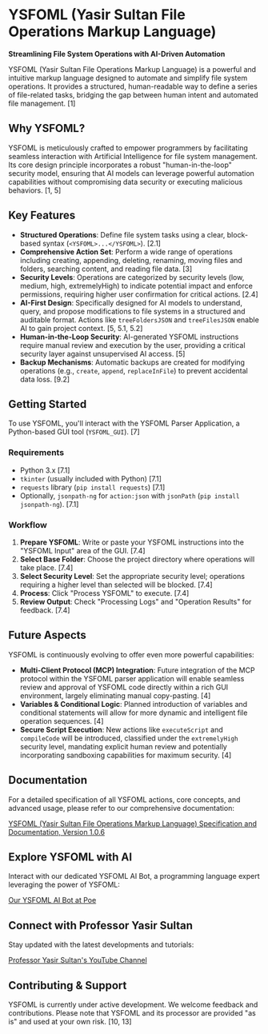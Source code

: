 # YSFOML (Yasir Sultan File Operations Markup Language)

**Streamlining File System Operations with AI-Driven Automation**

YSFOML (Yasir Sultan File Operations Markup Language) is a powerful and intuitive markup language designed to automate and simplify file system operations. It provides a structured, human-readable way to define a series of file-related tasks, bridging the gap between human intent and automated file management. [1]

## Why YSFOML?

YSFOML is meticulously crafted to empower programmers by facilitating seamless interaction with Artificial Intelligence for file system management. Its core design principle incorporates a robust "human-in-the-loop" security model, ensuring that AI models can leverage powerful automation capabilities without compromising data security or executing malicious behaviors. [1, 5]

## Key Features

*   **Structured Operations**: Define file system tasks using a clear, block-based syntax (`<YSFOML>...</YSFOML>`). [2.1]
*   **Comprehensive Action Set**: Perform a wide range of operations including creating, appending, deleting, renaming, moving files and folders, searching content, and reading file data. [3]
*   **Security Levels**: Operations are categorized by security levels (low, medium, high, extremelyHigh) to indicate potential impact and enforce permissions, requiring higher user confirmation for critical actions. [2.4]
*   **AI-First Design**: Specifically designed for AI models to understand, query, and propose modifications to file systems in a structured and auditable format. Actions like `treeFoldersJSON` and `treeFilesJSON` enable AI to gain project context. [5, 5.1, 5.2]
*   **Human-in-the-Loop Security**: AI-generated YSFOML instructions require manual review and execution by the user, providing a critical security layer against unsupervised AI access. [5]
*   **Backup Mechanisms**: Automatic backups are created for modifying operations (e.g., `create`, `append`, `replaceInFile`) to prevent accidental data loss. [9.2]

## Getting Started

To use YSFOML, you'll interact with the YSFOML Parser Application, a Python-based GUI tool (`YSFOML_GUI`). [7]

### Requirements

*   Python 3.x [7.1]
*   `tkinter` (usually included with Python) [7.1]
*   `requests` library (`pip install requests`) [7.1]
*   Optionally, `jsonpath-ng` for `action:json` with `jsonPath` (`pip install jsonpath-ng`). [7.1]

### Workflow

1.  **Prepare YSFOML**: Write or paste your YSFOML instructions into the "YSFOML Input" area of the GUI. [7.4]
2.  **Select Base Folder**: Choose the project directory where operations will take place. [7.4]
3.  **Select Security Level**: Set the appropriate security level; operations requiring a higher level than selected will be blocked. [7.4]
4.  **Process**: Click "Process YSFOML" to execute. [7.4]
5.  **Review Output**: Check "Processing Logs" and "Operation Results" for feedback. [7.4]

## Future Aspects

YSFOML is continuously evolving to offer even more powerful capabilities:

*   **Multi-Client Protocol (MCP) Integration**: Future integration of the MCP protocol within the YSFOML parser application will enable seamless review and approval of YSFOML code directly within a rich GUI environment, largely eliminating manual copy-pasting. [4]
*   **Variables & Conditional Logic**: Planned introduction of variables and conditional statements will allow for more dynamic and intelligent file operation sequences. [4]
*   **Secure Script Execution**: New actions like `executeScript` and `compileCode` will be introduced, classified under the `extremelyHigh` security level, mandating explicit human review and potentially incorporating sandboxing capabilities for maximum security. [4]

## Documentation

For a detailed specification of all YSFOML actions, core concepts, and advanced usage, please refer to our comprehensive documentation:

[YSFOML (Yasir Sultan File Operations Markup Language) Specification and Documentation, Version 1.0.6](https://professor-yasirsultan.github.io/YSFOML/)

## Explore YSFOML with AI

Interact with our dedicated YSFOML AI Bot, a programming language expert leveraging the power of YSFOML:

[Our YSFOML AI Bot at Poe](https://poe.com/YSFOML_expert)

## Connect with Professor Yasir Sultan

Stay updated with the latest developments and tutorials:

[Professor Yasir Sultan's YouTube Channel](https://www.youtube.com/@prof.yasir.sultan?sub_confirmation=1)

## Contributing & Support

YSFOML is currently under active development. We welcome feedback and contributions. Please note that YSFOML and its processor are provided "as is" and used at your own risk. [10, 13]

